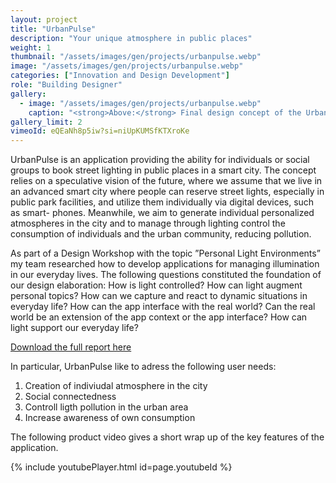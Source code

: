 ```yaml
---
layout: project
title: "UrbanPulse"
description: "Your unique atmosphere in public places"
weight: 1
thumbnail: "/assets/images/gen/projects/urbanpulse.webp"
image: "/assets/images/gen/projects/urbanpulse.webp"
categories: ["Innovation and Design Development"]
role: "Building Designer"
gallery:
  - image: "/assets/images/gen/projects/urbanpulse.webp"
    caption: "<strong>Above:</strong> Final design concept of the Urban Pulse application"
gallery_limit: 2
vimeoId: eQEaNh8p5iw?si=niUpKUMSfKTXroKe
---
```


UrbanPulse is an application providing the ability for individuals or social groups to book street lighting in public places in a smart city. The concept relies on a speculative vision of the future, where we assume that we live in an advanced smart city where people can reserve street lights, especially in public park facilities, and utilize them individually via digital devices, such as smart- phones. Meanwhile, we aim to generate individual personalized atmospheres in the city and to manage through lighting control the consumption of individuals and the urban community, reducing pollution.

As part of a Design Workshop with the topic ”Personal Light Environments” my team researched how to develop applications for managing illumination in our everyday lives. The following questions constituted the foundation of our design elaboration: How is light controlled? How can light augment personal topics? How can we capture and react to dynamic situations in everyday life? How can the app interface with the real world? Can the real world be an extension of the app context or the app interface? How can light support our everyday life?

[Download the full report here ](/files/UrbanPulse_FinalReport.pdf)

In particular, UrbanPulse like to adress the following user needs:
1. Creation of indiviudal atmosphere in the city
2. Social connectedness
3. Controll ligth pollution in the urban area
4. Increase awareness of own consumption

The following product video gives a short wrap up of the key features of the application.

{% include youtubePlayer.html id=page.youtubeId %}


